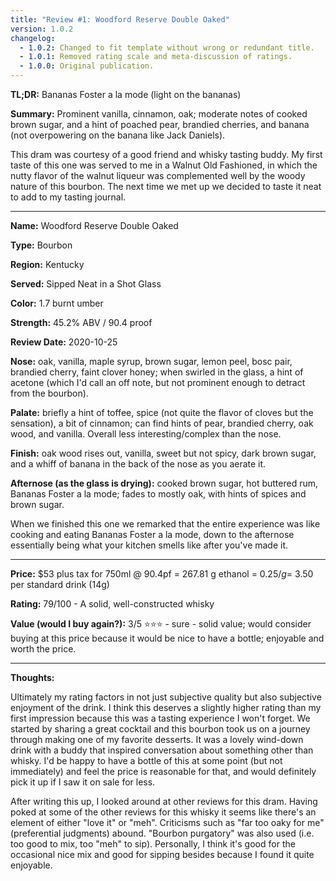 ```yaml
---
title: "Review #1: Woodford Reserve Double Oaked"
version: 1.0.2
changelog:
  - 1.0.2: Changed to fit template without wrong or redundant title.
  - 1.0.1: Removed rating scale and meta-discussion of ratings.
  - 1.0.0: Original publication.
---
```


**TL;DR:** Bananas Foster a la mode (light on the bananas)

**Summary:** Prominent vanilla, cinnamon, oak; moderate notes of cooked brown sugar, and a hint of poached pear, brandied cherries, and banana (not overpowering on the banana like Jack Daniels).

This dram was courtesy of a good friend and whisky tasting buddy. My first taste of this one was served to me in a Walnut Old Fashioned, in which the nutty flavor of the walnut liqueur was complemented well by the woody nature of this bourbon. The next time we met up we decided to taste it neat to add to my tasting journal.

-----

**Name:** Woodford Reserve Double Oaked

**Type:** Bourbon

**Region:** Kentucky

**Served:** Sipped Neat in a Shot Glass

**Color:** 1.7 burnt umber

**Strength:** 45.2% ABV / 90.4 proof

**Review Date:** 2020-10-25

**Nose:** oak, vanilla, maple syrup, brown sugar, lemon peel, bosc pair, brandied cherry, faint clover honey; when swirled in the glass, a hint of acetone (which I'd call an off note, but not prominent enough to detract from the bourbon).

**Palate:** briefly a hint of toffee, spice (not quite the flavor of cloves but the sensation), a bit of cinnamon; can find hints of pear, brandied cherry, oak wood, and vanilla. Overall less interesting/complex than the nose.

**Finish:** oak wood rises out, vanilla, sweet but not spicy, dark brown sugar, and a whiff of banana in the back of the nose as you aerate it.

**Afternose (as the glass is drying):** cooked brown sugar, hot buttered rum, Bananas Foster a la mode; fades to mostly oak, with hints of spices and brown sugar.

When we finished this one we remarked that the entire experience was like cooking and eating Bananas Foster a la mode, down to the afternose essentially being what your kitchen smells like after you've made it.

-----

**Price:** $53 plus tax for 750ml @ 90.4pf = 267.81 g ethanol = $0.25/g = ~$3.50 per standard drink (14g)

**Rating:** 79/100 - A solid, well-constructed whisky

**Value (would I buy again?):** 3/5 ⭐⭐⭐ - sure - solid value; would consider buying at this price because it would be nice to have a bottle; enjoyable and worth the price.

-----

**Thoughts:**

Ultimately my rating factors in not just subjective quality but also subjective enjoyment of the drink. I think this deserves a slightly higher rating than my first impression because this was a tasting experience I won't forget. We started by sharing a great cocktail and this bourbon took us on a journey through making one of my favorite desserts. It was a lovely wind-down drink with a buddy that inspired conversation about something other than whisky. I'd be happy to have a bottle of this at some point (but not immediately) and feel the price is reasonable for that, and would definitely pick it up if I saw it on sale for less.

After writing this up, I looked around at other reviews for this dram. Having poked at some of the other reviews for this whisky it seems like there's an element of either "love it" or "meh". Criticisms such as "far too oaky for me" (preferential judgments) abound. "Bourbon purgatory" was also used (i.e. too good to mix, too "meh" to sip). Personally, I think it's good for the occasional nice mix and good for sipping besides because I found it quite enjoyable.

